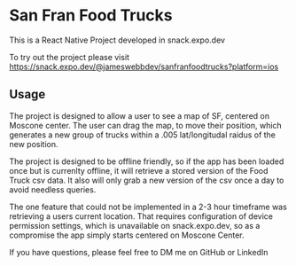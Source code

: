 # San Fran Food Trucks

This is a React Native Project developed in snack.expo.dev

To try out the project please visit https://snack.expo.dev/@jameswebbdev/sanfranfoodtrucks?platform=ios

## Usage

The project is designed to allow a user to see a map of SF, centered on Moscone center.  The user can drag the map, to move their position, which generates a new group of trucks within a .005 lat/longitudal raidus of the new position.

The project is designed to be offline friendly, so if the app has been loaded once but is currenlty offline, it will retrieve a stored version of the Food Truck csv data.  It also will only grab a new version of the csv once a day to avoid needless queries.

The one feature that could not be implemented in a  2-3 hour timeframe was retrieving a users current location.  That requires configuration of device permission settings, which is unavailable on snack.expo.dev, so as a compromise the app simply starts centered on Moscone Center.

If you have questions, please feel free to DM me on GitHub or LinkedIn
